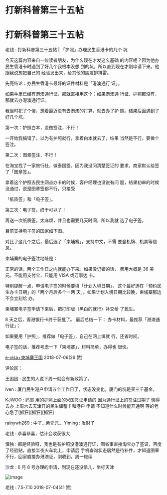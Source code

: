 # 打新科普第三十五帖

# 打新科普第三十五帖

老钱 : 打新科普第三十五帖 | 「护照」办理民生香港卡的几个 坑

今天这篇内容来自一位读者朋友，为什么现在才发这么基础 的内容呢？因为他办民生香港卡时遇到了好几个我根本没想 到的坑，所以直到现在才刚申请下来。他跟我说想把自己的 经验发出来，给其他的朋友排排雷。

先亮结论：办民生香港卡最好的证件材料是「港澳通行 证」。

如果手里已经有港澳通行证，那就直接用这个；如果港澳通 行证、护照都没有，那就去办港澳通行证。

我当时犯了个傻，想着最近没有去港澳的打算，就去办了护 照。结果后面遇到了好几个坑。

第一次：护照白本，没做签注，不行！

一开始我搞错了，以为有护照就行，拿着白本就去了，结果 当然是不行，要做个签注。

第二次：图章签注，不行！

在淘宝找了一家旅行社，做泰国签。因为我没问清楚签证的 要求，商家默认给签了「图章签」。

拿着这个护照去民生网点办卡的时候，客户经理也没说有问 题，结果初审的时候没通过，说是图章签都不行，只接受

「纸质签」和「电子签」。

第三次：电子签，终于可以了！

再送一次纸质签，太麻烦，并且也需要几天时间，所以我就 选了电子签。

目前支持电子签的国家如下图。

对比了这几个之后，最后选了「柬埔寨」，支持中文，不需 要登机牌、机票等信息。

柬埔寨的电子签注地址是：

正常的话，两个工作日之内就能办下来。如果没记错的话， 费用大概是 36 美元。不能用支付宝，只能用 VISA 或万事达 卡。

特别提醒一点，申请电子签的时候要填「计划入境日期」， 这个最好选在「预约民生办卡日期」的「两个月后多个一两 天」。如果计划入境日期比较晚，柬埔寨那边不会立刻给 办。

柬埔寨电子签申请下来后，把打印版（黑白的就行）补交给 了民生。

8 天之后，香港银行卡终于获批了。 最后总结一下： 办卡材料，最推荐「港澳通行证」；

如果要用「护照」，推荐做「电子签」，自己在网上填就 行，还省时间。

电子签的话，推荐考虑一下「柬埔寨」，材料简单，办得也 很快。

[e-visa+](https://evisa.gov.kh/)[柬埔寨王国](https://evisa.gov.kh/) 2018-07-06(29 赞)

评论区：

王困困 : 民生的人说下周一就会有新政策了。

iven : 厦门民生港户申请五个工作日了，状态没变化。厦门的坑是买三千基金。

KJWOO : 妈耶 用的护照上面的米国签证申请的 因为通行证上的签注过期了 懒得去办 上周六去天津开的民生储蓄卡和港户 申请 不知道什么时候能开通啊 等的老心急了[抓狂][抓狂][抓狂]

rainywh269 : 中了…紫元元… Yiming : 发财了

老钱 : 恭喜恭喜，估计会收获很大

慎独 : 都是经验呀，我也是有护照没港澳通行证，图省事直接淘宝办了签证，百度了经验贴，直接半夜火车北上，申请后 手机查询状态居然是待补件，才知道图章不行，回家直接办港澳证，刚收到，周一继续

沙龙 : 6 月 8 号办理的申请，到现在还没信儿，坐标天津

![image](img/Image_570.png)

老钱 : 7.5-7.10 2018-07-04(41 赞)